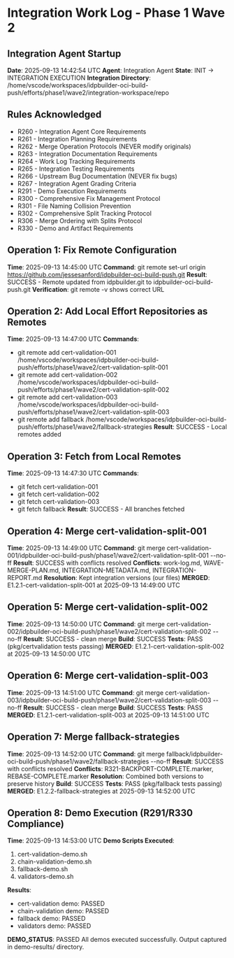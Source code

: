 # Integration Work Log - Phase 1 Wave 2

## Integration Agent Startup
**Date**: 2025-09-13 14:42:54 UTC
**Agent**: Integration Agent
**State**: INIT → INTEGRATION EXECUTION
**Integration Directory**: /home/vscode/workspaces/idpbuilder-oci-build-push/efforts/phase1/wave2/integration-workspace/repo

## Rules Acknowledged
- R260 - Integration Agent Core Requirements
- R261 - Integration Planning Requirements
- R262 - Merge Operation Protocols (NEVER modify originals)
- R263 - Integration Documentation Requirements
- R264 - Work Log Tracking Requirements
- R265 - Integration Testing Requirements
- R266 - Upstream Bug Documentation (NEVER fix bugs)
- R267 - Integration Agent Grading Criteria
- R291 - Demo Execution Requirements
- R300 - Comprehensive Fix Management Protocol
- R301 - File Naming Collision Prevention
- R302 - Comprehensive Split Tracking Protocol
- R306 - Merge Ordering with Splits Protocol
- R330 - Demo and Artifact Requirements

## Operation 1: Fix Remote Configuration
**Time**: 2025-09-13 14:45:00 UTC
**Command**: git remote set-url origin https://github.com/jessesanford/idpbuilder-oci-build-push.git
**Result**: SUCCESS - Remote updated from idpbuilder.git to idpbuilder-oci-build-push.git
**Verification**: git remote -v shows correct URL

## Operation 2: Add Local Effort Repositories as Remotes
**Time**: 2025-09-13 14:47:00 UTC
**Commands**:
- git remote add cert-validation-001 /home/vscode/workspaces/idpbuilder-oci-build-push/efforts/phase1/wave2/cert-validation-split-001
- git remote add cert-validation-002 /home/vscode/workspaces/idpbuilder-oci-build-push/efforts/phase1/wave2/cert-validation-split-002
- git remote add cert-validation-003 /home/vscode/workspaces/idpbuilder-oci-build-push/efforts/phase1/wave2/cert-validation-split-003
- git remote add fallback /home/vscode/workspaces/idpbuilder-oci-build-push/efforts/phase1/wave2/fallback-strategies
**Result**: SUCCESS - Local remotes added

## Operation 3: Fetch from Local Remotes
**Time**: 2025-09-13 14:47:30 UTC
**Commands**:
- git fetch cert-validation-001
- git fetch cert-validation-002
- git fetch cert-validation-003
- git fetch fallback
**Result**: SUCCESS - All branches fetched

## Operation 4: Merge cert-validation-split-001
**Time**: 2025-09-13 14:49:00 UTC
**Command**: git merge cert-validation-001/idpbuilder-oci-build-push/phase1/wave2/cert-validation-split-001 --no-ff
**Result**: SUCCESS with conflicts resolved
**Conflicts**: work-log.md, WAVE-MERGE-PLAN.md, INTEGRATION-METADATA.md, INTEGRATION-REPORT.md
**Resolution**: Kept integration versions (our files)
**MERGED**: E1.2.1-cert-validation-split-001 at 2025-09-13 14:49:00 UTC

## Operation 5: Merge cert-validation-split-002
**Time**: 2025-09-13 14:50:00 UTC
**Command**: git merge cert-validation-002/idpbuilder-oci-build-push/phase1/wave2/cert-validation-split-002 --no-ff
**Result**: SUCCESS - clean merge
**Build**: SUCCESS
**Tests**: PASS (pkg/certvalidation tests passing)
**MERGED**: E1.2.1-cert-validation-split-002 at 2025-09-13 14:50:00 UTC

## Operation 6: Merge cert-validation-split-003
**Time**: 2025-09-13 14:51:00 UTC
**Command**: git merge cert-validation-003/idpbuilder-oci-build-push/phase1/wave2/cert-validation-split-003 --no-ff
**Result**: SUCCESS - clean merge
**Build**: SUCCESS
**Tests**: PASS
**MERGED**: E1.2.1-cert-validation-split-003 at 2025-09-13 14:51:00 UTC

## Operation 7: Merge fallback-strategies
**Time**: 2025-09-13 14:52:00 UTC
**Command**: git merge fallback/idpbuilder-oci-build-push/phase1/wave2/fallback-strategies --no-ff
**Result**: SUCCESS with conflicts resolved
**Conflicts**: R321-BACKPORT-COMPLETE.marker, REBASE-COMPLETE.marker
**Resolution**: Combined both versions to preserve history
**Build**: SUCCESS
**Tests**: PASS (pkg/fallback tests passing)
**MERGED**: E1.2.2-fallback-strategies at 2025-09-13 14:52:00 UTC

## Operation 8: Demo Execution (R291/R330 Compliance)
**Time**: 2025-09-13 14:53:00 UTC
**Demo Scripts Executed**:
1. cert-validation-demo.sh
2. chain-validation-demo.sh
3. fallback-demo.sh
4. validators-demo.sh

**Results**:
- cert-validation demo: PASSED
- chain-validation demo: PASSED
- fallback demo: PASSED
- validators demo: PASSED

**DEMO_STATUS**: PASSED
All demos executed successfully. Output captured in demo-results/ directory.
